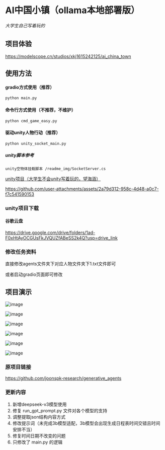# AI中国小镇（ollama本地部署版）

###### 大学生自己写着玩的

## 项目体验
https://modelscope.cn/studios/xkj1615242125/ai_china_town

## 使用方法
#### gradio方式使用（推荐）
    python main.py    

#### 命令行方式使用（不推荐，不维护）
    python cmd_game_easy.py   

#### 驱动unity人物行动（推荐）
    python unity_socket_main.py

##### unity脚本参考
    unity空物体挂载脚本 /readme_img/SocketServer.cs

<a href="https://github.com/xkj0127/ai_twon_unity.git">unity项目（大学生不会unity写着玩的，望海涵）</a>


https://github.com/user-attachments/assets/2a79d312-958c-4d48-a0c7-f7c541590153


### unity项目下载
#### 谷歌云盘
https://drive.google.com/drive/folders/1ad-F0xHtAyOCGUsFkJVQUZfABeSS2k4Q?usp=drive_link


###  修改任务资料
直接修改agents文件夹下对应人物文件夹下1.txt文件即可

或者启动gradio页面即可修改

## 项目演示
![image](./readme_img/gradio.png "gradio")

![image](./readme_img/day1.png "第一天")

![image](./readme_img/code.png "代码1")

![image](./readme_img/code2.png "代码2")

![image](./readme_img/ollama.png "ollama")

![image](./readme_img/unity.png "unity")

### 原项目链接
https://github.com/joonspk-research/generative_agents


### 更新内容
1. 新增deepseek-v3模型使用
2. 修复 run_gpt_prompt.py 文件对各个模型的支持
3. 调整提取json结构内容方式
4. 修改提示词（未完成3b模型适配，3b模型会出现生成日程表时间交错且时间安排不当）
5. 修复时间日期不改变的问题
6. 只修改了 main.py 的逻辑
